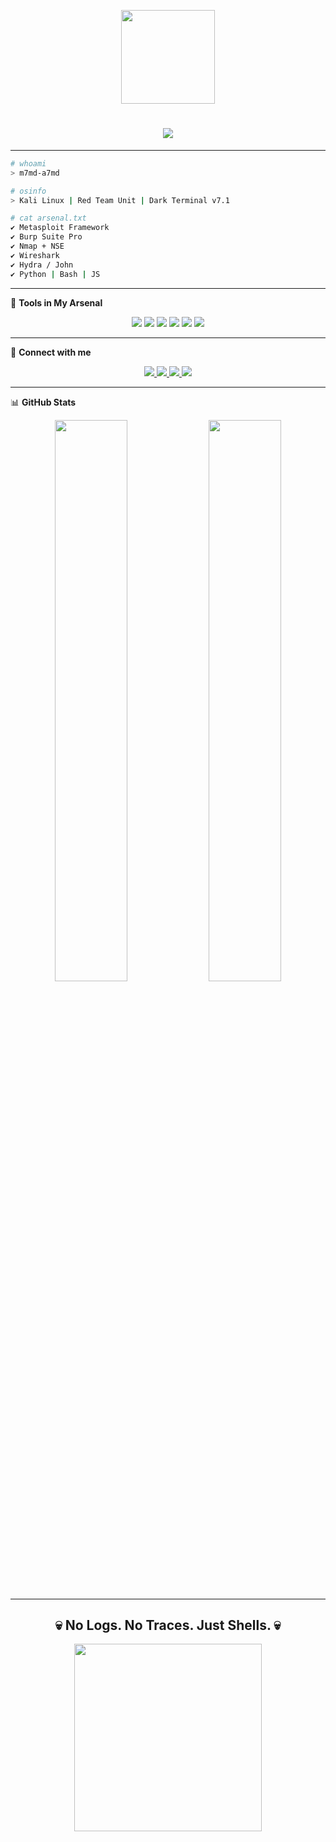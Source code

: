 
<p align="center">
  <img src="https://raw.githubusercontent.com/kali-linux/kali/master/data/images/kali-logo.png" width="150px"/>
</p>

<h1 align="center">
  <img src="https://readme-typing-svg.herokuapp.com?font=Fira+Code&duration=3000&pause=1000&color=FF0000&center=true&vCenter=true&multiline=true&width=700&height=80&lines=👾+Welcome+to+the+Dark+Side;🔐+m7md-a7md+GitHub+Profile;💣+Red+Ops+In+Progress..." />
</h1>

---

```bash
# whoami
> m7md-a7md

# osinfo
> Kali Linux | Red Team Unit | Dark Terminal v7.1

# cat arsenal.txt
✔️ Metasploit Framework  
✔️ Burp Suite Pro  
✔️ Nmap + NSE  
✔️ Wireshark  
✔️ Hydra / John  
✔️ Python | Bash | JS  
```

---

🧰 **Tools in My Arsenal**

<p align="center">
  <img src="https://img.shields.io/badge/Kali_Linux-black?style=for-the-badge&logo=kali-linux&logoColor=red" />
  <img src="https://img.shields.io/badge/Metasploit-black?style=for-the-badge&logo=metasploit&logoColor=red" />
  <img src="https://img.shields.io/badge/Burp_Suite-black?style=for-the-badge&logo=burpsuite&logoColor=red" />
  <img src="https://img.shields.io/badge/Nmap-black?style=for-the-badge&logo=nmap&logoColor=red" />
  <img src="https://img.shields.io/badge/Wireshark-black?style=for-the-badge&logo=wireshark&logoColor=red" />
  <img src="https://img.shields.io/badge/Linux-black?style=for-the-badge&logo=linux&logoColor=red" />
</p>

---

📡 **Connect with me**

<p align="center">
  <a href="https://tryhackme.com/p/0xBatman" target="_blank">
    <img src="https://img.shields.io/badge/TryHackMe-Red?style=for-the-badge&logo=tryhackme&logoColor=white" />
  </a>
  <a href="https://linkedin.com/in/mo-ahmed4" target="_blank">
    <img src="https://img.shields.io/badge/LinkedIn-black?style=for-the-badge&logo=linkedin&logoColor=red" />
  </a>
  <a href="https://github.com/m7md-a7md" target="_blank">
    <img src="https://img.shields.io/badge/GitHub-black?style=for-the-badge&logo=github&logoColor=red" />
  </a>
  <a href="https://x.com/_am_77r" target="_blank">
    <img src="https://img.shields.io/badge/X-black?style=for-the-badge&logo=twitter&logoColor=red" />
  </a>
</p>

---

📊 **GitHub Stats**

<p align="center">
  <img src="https://github-readme-stats.vercel.app/api?username=m7md-a7md&show_icons=true&theme=dark&icon_color=FF0000&title_color=FF0000&text_color=FF0000&bg_color=000000" width="48%"/>
  <img src="https://github-readme-streak-stats.herokuapp.com/?user=m7md-a7md&theme=dark&ring=FF0000&fire=FF0000&currStreakLabel=FF0000" width="48%"/>
</p>

---

<h2 align="center">💀 No Logs. No Traces. Just Shells. 💀</h2>

<p align="center">
  <img src="https://media.giphy.com/media/v1.Y2lkPTc5MGI3NjExYm1jcHBwY2s5eDNxajY1MXUwMzNzMzVnOWsyZXkzNXd0MmU2bHg0biZlcD12MV9naWZzX3NlYXJjaCZjdD1n/IdnXibvGRnGd6/giphy.gif" width="300"/>
</p>
